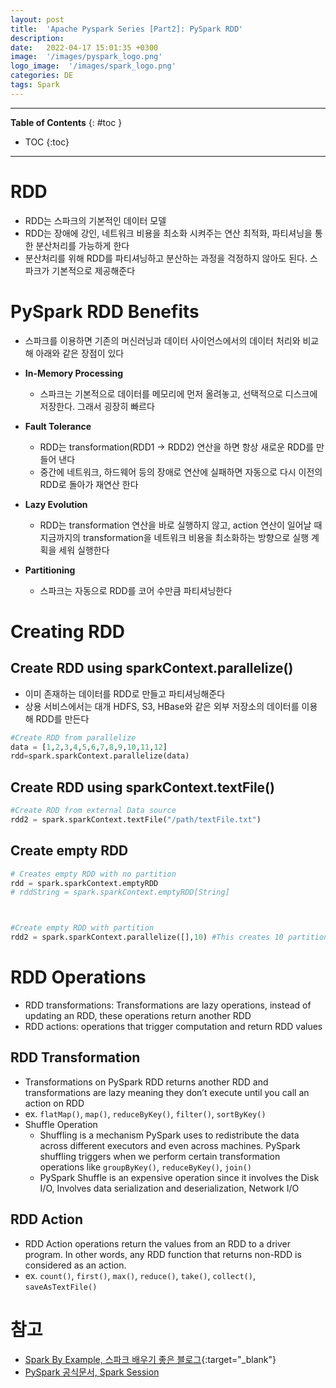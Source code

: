 ```yaml
---
layout: post
title:  'Apache Pyspark Series [Part2]: PySpark RDD'
description: 
date:   2022-04-17 15:01:35 +0300
image:  '/images/pyspark_logo.png'
logo_image:  '/images/spark_logo.png'
categories: DE
tags: Spark
---
```

---

**Table of Contents**
{: #toc }
*  TOC
{:toc}

---

# RDD

- RDD는 스파크의 기본적인 데이터 모델
- RDD는 장애에 강인, 네트워크 비용을 최소화 시켜주는 연산 최적화, 파티셔닝을 통한 분산처리를 가능하게 한다
- 분산처리를 위해 RDD를 파티셔닝하고 분산하는 과정을 걱정하지 않아도 된다. 스파크가 기본적으로 제공해준다

# PySpark RDD Benefits

- 스파크를 이용하면 기존의 머신러닝과 데이터 사이언스에서의 데이터 처리와 비교해 아래와 같은 장점이 있다

- **In-Memory Processing**
  - 스파크는 기본적으로 데이터를 메모리에 먼저 올려놓고, 선택적으로 디스크에 저장한다. 그래서 굉장히 빠르다
- **Fault Tolerance**
  - RDD는 transformation(RDD1 -> RDD2) 연산을 하면 항상 새로운 RDD를 만들어 낸다
  - 중간에 네트워크, 하드웨어 등의 장애로 연산에 실패하면 자동으로 다시 이전의 RDD로 돌아가 재연산 한다
- **Lazy Evolution**
  - RDD는 transformation 연산을 바로 실행하지 않고, action 연산이 일어날 때 지금까지의 transformation을 네트워크 비용을 최소화하는 방향으로 실행 계획을 세워 실행한다
- **Partitioning**
  - 스파크는 자동으로 RDD를 코어 수만큼 파티셔닝한다

# Creating RDD

## Create RDD using sparkContext.parallelize()

- 이미 존재하는 데이터를 RDD로 만들고 파티셔닝해준다
- 상용 서비스에서는 대개 HDFS, S3, HBase와 같은 외부 저장소의 데이터를 이용해 RDD를 만든다

```python
#Create RDD from parallelize    
data = [1,2,3,4,5,6,7,8,9,10,11,12]
rdd=spark.sparkContext.parallelize(data)

```

## Create RDD using sparkContext.textFile()

```python
#Create RDD from external Data source
rdd2 = spark.sparkContext.textFile("/path/textFile.txt")

```

## Create empty RDD

```python
# Creates empty RDD with no partition    
rdd = spark.sparkContext.emptyRDD 
# rddString = spark.sparkContext.emptyRDD[String]



#Create empty RDD with partition
rdd2 = spark.sparkContext.parallelize([],10) #This creates 10 partitions

```

# RDD Operations

- RDD transformations: Transformations are lazy operations, instead of updating an RDD, these operations return another RDD
- RDD actions: operations that trigger computation and return RDD values

## RDD Transformation

- Transformations on PySpark RDD returns another RDD and transformations are lazy meaning they don’t execute until you call an action on RDD
- ex. `flatMap()`, `map()`, `reduceByKey()`, `filter()`, `sortByKey()`
- Shuffle Operation
  - Shuffling is a mechanism PySpark uses to redistribute the data across different executors and even across machines. PySpark shuffling triggers when we perform certain transformation operations like `groupByKey()`, `reduceByKey()`, `join()`
  - PySpark Shuffle is an expensive operation since it involves the Disk I/O, Involves data serialization and deserialization, Network I/O

## RDD Action

- RDD Action operations return the values from an RDD to a driver program. In other words, any RDD function that returns non-RDD is considered as an action. 
- ex. `count()`, `first()`, `max()`, `reduce()`, `take()`, `collect()`, `saveAsTextFile()`

# 참고

- [Spark By Example, 스파크 배우기 좋은 블로그](https://sparkbyexamples.com/){:target="_blank"}
- [PySpark 공식문서, Spark Session](https://spark.apache.org/docs/latest/api/python/reference/pyspark.sql/spark_session.html)
